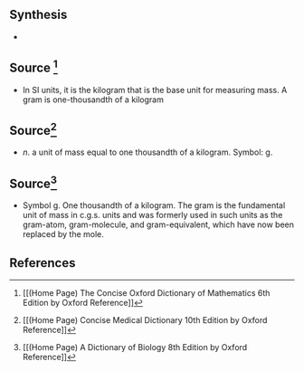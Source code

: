 ## Synthesis
- 
## Source [^1]
- In SI units, it is the kilogram that is the base unit for measuring mass. A gram is one-thousandth of a kilogram
## Source[^2]
- $n$. a unit of mass equal to one thousandth of a kilogram. Symbol: g.
## Source[^3]
- Symbol g. One thousandth of a kilogram. The gram is the fundamental unit of mass in c.g.s. units and was formerly used in such units as the gram-atom, gram-molecule, and gram-equivalent, which have now been replaced by the mole.
## References

[^1]: [[(Home Page) The Concise Oxford Dictionary of Mathematics 6th Edition by Oxford Reference]]
[^2]: [[(Home Page) Concise Medical Dictionary 10th Edition by Oxford Reference]]
[^3]: [[(Home Page) A Dictionary of Biology 8th Edition by Oxford Reference]]